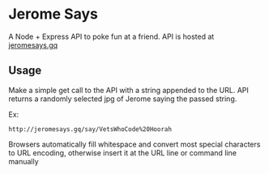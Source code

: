 # Jerome Says

A Node + Express API to poke fun at a friend.  API is hosted at [jeromesays.gq](jeromesays.gq)

## Usage

Make a simple get call to the API with a string appended to the URL.  API returns a randomly selected jpg of Jerome saying the passed string.

Ex:

`http://jeromesays.gq/say/VetsWhoCode%20Hoorah`


Browsers automatically fill whitespace and convert most special characters to URL encoding, otherwise insert it at the URL line or command line manually
